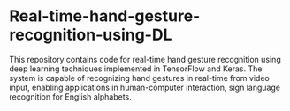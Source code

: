 # Real-time-hand-gesture-recognition-using-DL
This repository contains code for real-time hand gesture recognition using deep learning techniques implemented in TensorFlow and Keras. The system is capable of recognizing hand gestures in real-time from video input, enabling applications in human-computer interaction, sign language recognition for English alphabets.


